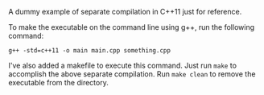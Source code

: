 A dummy example of separate compilation in C++11 just for reference.

To make the executable on the command line using g++, run the following command:

    g++ -std=c++11 -o main main.cpp something.cpp

I've also added a makefile to execute this command. Just run `make` to accomplish the above separate compilation. Run `make clean` to remove the executable from the directory.

